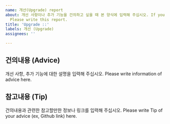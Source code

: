 ```yaml
---
name: 개선(Upgrade) report
about: 개선 사항이나 추가 기능을 건의하고 싶을 때 본 양식에 입력해 주십시오. If you have davice of this project,
  Please write this report.
title: 'Upgrade ::'
labels: 개선 (Upgrade)
assignees: ''

---
```


## 건의내용 (Advice)
개선 사항, 추가 기능에 대한 설명을 입력해 주십시오.
Please write information of advice here.

## 참고내용 (Tip)
건의내용과 관련한 참고할만한 정보나 링크를 입력해 주십시오.
Please write Tip of your advice (ex, Github link) here.
